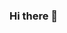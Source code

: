 ### Hi there 👋

<!--
**memduhtutus/memduhtutus** is a ✨ _special_ ✨ repository because its `README.md` (this file) appears on your GitHub profile.

Here are some ideas to get you started:

- 🔭 I’m currently working on literally nothing
- 🌱 I’m currently learning cs101 
- 📫 How to reach me: memduhtutus@gmail.com
-->

